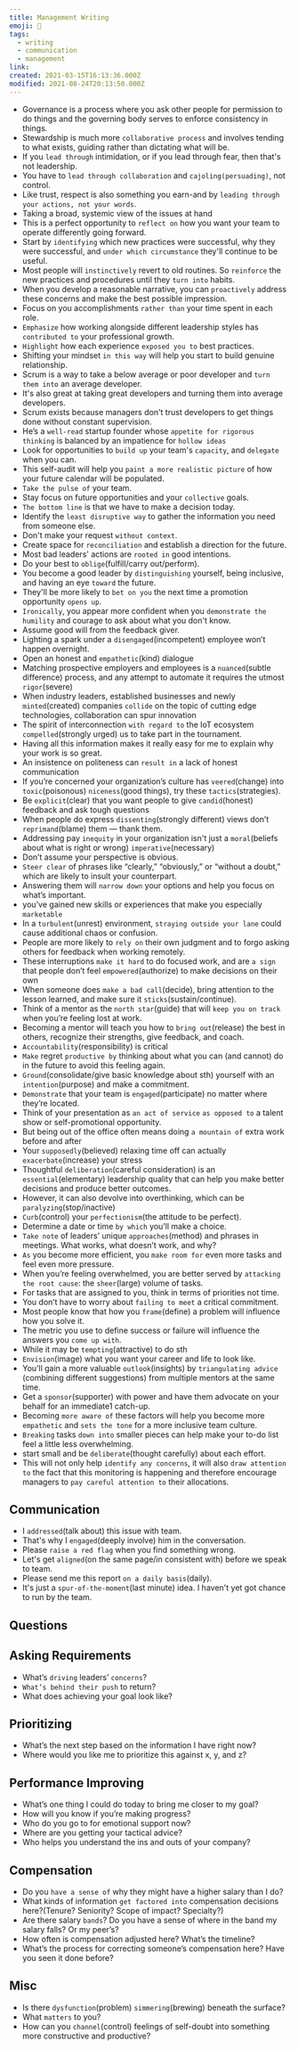```yaml
---
title: Management Writing
emoji: 📝
tags:
  - writing
  - communication
  - management
link:
created: 2021-03-15T16:13:36.000Z
modified: 2021-08-24T20:13:50.000Z
---
```


- Governance is a process where you ask other people for permission to do things and the governing body serves to enforce consistency in things.
- Stewardship is much more `collaborative process` and involves tending to what exists, guiding rather than dictating what will be.
- If you `lead through` intimidation, or if you lead through fear, then that's not leadership.
- You have to `lead through collaboration` and `cajoling(persuading)`, not control.
- Like trust, respect is also something you earn-and by `leading through your actions, not your words`.
- Taking a broad, systemic view of the issues at hand
- This is a perfect opportunity to `reflect on` how you want your team to operate differently going forward.
- Start by `identifying` which new practices were successful, why they were successful, and `under which circumstance` they'll continue to be useful.
- Most people will `instinctively` revert to old routines. So `reinforce` the new practices and procedures until they `turn into` habits.
- When you develop a reasonable narrative, you can `proactively` address these concerns and make the best possible impression.
- Focus on you accomplishments `rather than` your time spent in each role.
- `Emphasize` how working alongside different leadership styles has `contributed to` your professional growth.
- `Highlight` how each experience `exposed you to` best practices.
- Shifting your mindset `in this way` will help you start to build genuine relationship.
- Scrum is a way to take a below average or poor developer and `turn them into` an average developer.
- It's also great at taking great developers and turning them into average developers.
- Scrum exists because managers don't trust developers to get things done without constant supervision.
- He’s a `well-read` startup founder whose `appetite for rigorous thinking` is balanced by an impatience for `hollow ideas`
- Look for opportunities to `build up` your team's `capacity`, and `delegate` when you can.
- This self-audit will help you `paint a more realistic picture` of how your future calendar will be populated.
- `Take the pulse of` your team.
- Stay focus on future opportunities and your `collective` goals.
- `The bottom line` is that we have to make a decision today.
- Identify the `least disruptive way` to gather the information you need from someone else.
- Don't make your request `without context`.
- Create space for `reconciliation` and establish a direction for the future.
- Most bad leaders' actions are `rooted in` good intentions.
- Do your best to `oblige`(fulfill/carry out/perform).
- You become a good leader by `distinguishing` yourself, being inclusive, and having an eye `toward` the future.
- They'll be more likely to `bet on you` the next time a promotion opportunity `opens up`.
- `Ironically`, you appear more confident when you `demonstrate the humility` and courage to ask about what you don't know.
- Assume good will from the feedback giver.
- Lighting a spark under a `disengaged`(incompetent) employee won’t happen overnight.
- Open an honest and `empathetic`(kind) dialogue
- Matching prospective employers and employees is a `nuanced`(subtle difference) process, and any attempt to automate it requires the utmost `rigor`(severe)
- When industry leaders, established businesses and newly `minted`(created) companies `collide` on the topic of cutting edge technologies, collaboration can spur innovation
- The spirit of interconnection `with regard to` the IoT ecosystem `compelled`(strongly urged) us to take part in the tournament.
- Having all this information makes it really easy for me to explain why your work is so great.
- An insistence on politeness can `result in` a lack of honest communication
- If you’re concerned your organization’s culture has `veered`(change) into `toxic`(poisonous) `niceness`(good things), try these `tactics`(strategies).
- Be `explicit`(clear) that you want people to give `candid`(honest) feedback and ask tough questions
- When people do express `dissenting`(strongly different) views don’t `reprimand`(blame) them — thank them.
- Addressing pay `inequity` in your organization isn't just a `moral`(beliefs about what is right or wrong) `imperative`(necessary)
- Don’t assume your perspective is obvious.
- `Steer clear` of phrases like “clearly,” “obviously,” or “without a doubt,” which are likely to insult your counterpart.
- Answering them will `narrow down` your options and help you focus on what’s important.
- you’ve gained new skills or experiences that make you especially `marketable`
- In a `turbulent`(unrest) environment, `straying outside your lane` could cause additional chaos or confusion.
- People are more likely to `rely on` their own judgment and to forgo asking others for feedback when working remotely.
- These interruptions `make it hard` to do focused work, and are `a sign` that people don’t feel `empowered`(authorize) to make decisions on their own
- When someone does `make a bad call`(decide), bring attention to the lesson learned, and make sure it `sticks`(sustain/continue).
- Think of a mentor as the `north star`(guide) that will `keep you on track` when you’re feeling lost at work.
- Becoming a mentor will teach you how to `bring out`(release) the best in others, recognize their strengths, give feedback, and coach.
- `Accountability`(responsibility) is critical
- `Make` regret `productive by` thinking about what you can (and cannot) do in the future to avoid this feeling again.
- `Ground`(consolidate/give basic knowledge about sth) yourself with an `intention`(purpose) and make a commitment.
- `Demonstrate` that your team is `engaged`(participate) no matter where they’re located.
- Think of your presentation as `an act of service` `as opposed to` a talent show or self-promotional opportunity.
- But being out of the office often means doing `a mountain of` extra work before and after
- Your `supposedly`(believed) relaxing time off can actually `exacerbate`(increase) your stress
- Thoughtful `deliberation`(careful consideration) is an `essential`(elementary) leadership quality that can help you make better decisions and produce better outcomes.
- However, it can also devolve into overthinking, which can be `paralyzing`(stop/inactive)
- `Curb`(control) your `perfectionism`(the attitude to be perfect).
- Determine a date or time `by which` you’ll make a choice.
- `Take note` of leaders’ unique `approaches`(method) and phrases in meetings. What works, what doesn’t work, and why?
- `As` you become more efficient, you `make room for` even more tasks and feel even more pressure.
- When you’re feeling overwhelmed, you are better served by `attacking the root cause`: the `sheer`(large) volume of tasks.
- For tasks that are assigned to you, think in terms of priorities not time.
- You don’t have to worry about `failing to meet` a critical commitment.
- Most people know that how you `frame`(define) a problem will influence how you solve it.
- The metric you use to define success or failure will influence the answers you `come up with`.
- While it may be `tempting`(attractive) to do sth
- `Envision`(image) what you want your career and life to look like.
- You’ll gain a more valuable `outlook`(insights) by `triangulating advice` (combining different suggestions) from multiple mentors at the same time.
- Get a `sponsor`(supporter) with power and have them advocate on your behalf for an immediate1 catch-up.
- Becoming `more aware of` these factors will help you become more `empathetic` and `sets the tone` for a more inclusive team culture.
- `Breaking` tasks `down into` smaller pieces can help make your to-do list feel a little less overwhelming.
- start small and be `deliberate`(thought carefully) about each effort.
- This will not only help `identify any concerns`, it will also `draw attention to` the fact that this monitoring is happening and therefore encourage managers to `pay careful attention to` their allocations.

## Communication

- I `addressed`(talk about) this issue with team.
- That's why I `engaged`(deeply involve) him in the conversation.
- Please `raise a red flag` when you find something wrong.
- Let's get `aligned`(on the same page/in consistent with) before we speak to team.
- Please send me this report `on a daily basis`(daily).
- It's just a `spur-of-the-moment`(last minute) idea. I haven't yet got chance to run by the team.

## Questions

## Asking Requirements

- What’s `driving` leaders’ `concerns`?
- `What’s behind their push` to return?
- What does achieving your goal look like?

## Prioritizing

- What’s the next step based on the information I have right now?
- Where would you like me to prioritize this against x, y, and z?

## Performance Improving

- What’s one thing I could do today to bring me closer to my goal?
- How will you know if you’re making progress?
- Who do you go to for emotional support now?
- Where are you getting your tactical advice?
- Who helps you understand the ins and outs of your company?

## Compensation

- Do you `have a sense of` why they might have a higher salary than I do?
- What kinds of information `get factored into` compensation decisions here?(Tenure? Seniority? Scope of impact? Specialty?)
- Are there salary `bands`? Do you have a sense of where in the band my salary falls? Or my peer’s?
- How often is compensation adjusted here? What’s the timeline?
- What’s the process for correcting someone’s compensation here? Have you seen it done before?

## Misc

- Is there `dysfunction`(problem) `simmering`(brewing) beneath the surface?
- What `matters` to you?
- How can you `channel`(control) feelings of self-doubt into something more constructive and productive?
